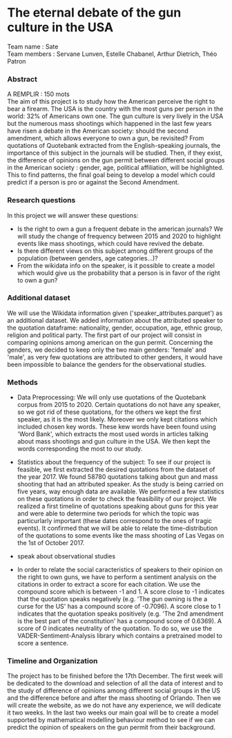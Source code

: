 # The eternal debate of the gun culture in the USA

Team name : Sate \
Team members : Servane Lunven, Estelle Chabanel, Arthur Dietrich, Théo Patron

### Abstract 

A REMPLIR : 150 mots \
The aim of this project is to study how the American perceive the right to bear a firearm. The USA is the country with the most guns per person in the world: 32% of Americans own one. The gun culture is very lively in the USA but the numerous mass shootings which happened in the last few years have risen a debate in the American society: should the second amendment, which allows everyone to own a gun, be revisited? From quotations of Quotebank extracted from the English-speaking journals, the importance of this subject in the journals will be studied. Then, if they exist, the difference of opinions on the gun permit between different social groups in the American society : gender, age, political affiliation, will be highlighted. This to find patterns, the final goal being to develop a model which could predict if a person is pro or against the Second Amendment. 

### Research questions
In this project we will answer these questions:
- Is the right to own a gun a frequent debate in the american journals?
  We will  study the change of frequency between 2015 and 2020 to highlight events like mass shootings, which could have revived the debate.
- Is there different views on this subject among different groups of the population (between genders, age categories...)? 
- From the wikidata info on the speaker, is it possible to create a model which would give us the probability that a person is in favor of the right to own a gun? 


### Additional dataset
We will use the Wikidata information given ('speaker_attributes.parquet') as an additional dataset. We added information about the attributed speaker to the quotation dataframe: nationality, gender, occupation, age, ethnic group, religion and political party. The first part of our project will consist in comparing opinions among american on the gun permit. Concerning the genders, we decided to keep only the two main genders: 'female' and 'male', as very few quotations are attributed to other genders, it would have been impossible to balance the genders for the observational studies. 

### Methods 
- Data Preprocessing:
 We will only use quotations of the Quotebank corpus from 2015 to 2020. Certain quotations do not have any speaker, so we got rid of these quotations, for the others we kept the first speaker, as it is the most likely. Moreover we only kept citations which included chosen key words. These kew words have been found using 'Word Bank', which extracts the most used words in articles talking about mass shootings and gun culture in the USA. We then kept the words corresponding the most to our study. 
 - Statistics about the frequency of the subject:
To see if our project is feasible, we first extracted the desired quotations from the dataset of the year 2017. We found 58780 quotations talking about gun and mass shooting that had an attributed speaker. As the study is being carried on five years, way enough data are available. We performed a few statistics on these quotations in order to check the feasibility of our project.
We realized a first timeline of quotations speaking about guns for this year and were able to determine two periods for which the topic was particurlarly important (these dates correspond to the ones of tragic events). It confirmed that we will be able to relate the time-distribution of the quotations to some events like the mass shooting of Las Vegas on the 1st of October 2017.

- speak about observational studies

- In order to relate the social caracteristics of speakers to their opinion on the right to own guns, we have to perform a sentiment analysis on the citations in order to extract a score for each citation. We use the compound score which is between -1 and 1. A score close to -1 indicates that the quotation speaks negatively (e.g. 'The gun owning is the a curse for the US' has a compound score of -0.7096). A score close to 1 indicates that the quotation speaks positively (e.g. 'The 2nd amendment is the best part of the constitution' has a compound score of 0.6369). A score of 0 indicates neutrality of the quotation.
To do so, we use the VADER-Sentiment-Analysis library which contains a pretrained model to score a sentence. 


### Timeline and Organization
The project has to be finished before the 17th December. The first week will be dedicated to the download and selection of all the data of interest and to the study of difference of opinions among different social groups in the US and the difference before and after the mass shooting of Orlando. Then we will create the website, as we do not have any experience, we will dedicate it two weeks. In the last two weeks our main goal will be to create a model supported by mathematical modelling behaviour method to see if we can predict the opinion of speakers on the gun permit from their background.








